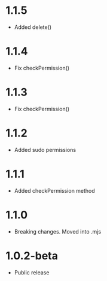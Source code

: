 1.1.5
======================================
- Added delete()

1.1.4
======================================
- Fix checkPermission()

1.1.3
======================================
- Fix checkPermission()

1.1.2
======================================
- Added sudo permissions

1.1.1
======================================
- Added checkPermission method

1.1.0
======================================
- Breaking changes. Moved into .mjs

1.0.2-beta
======================================
- Public release
